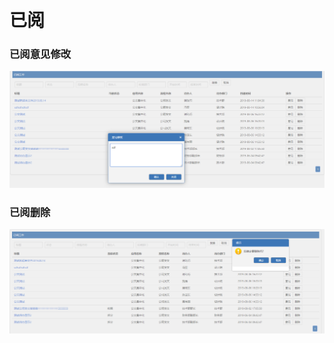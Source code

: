 # 已阅

### 已阅意见修改

![](../.gitbook/assets/image%20%2874%29.png)

### 已阅删除

![](../.gitbook/assets/image%20%28154%29.png)



